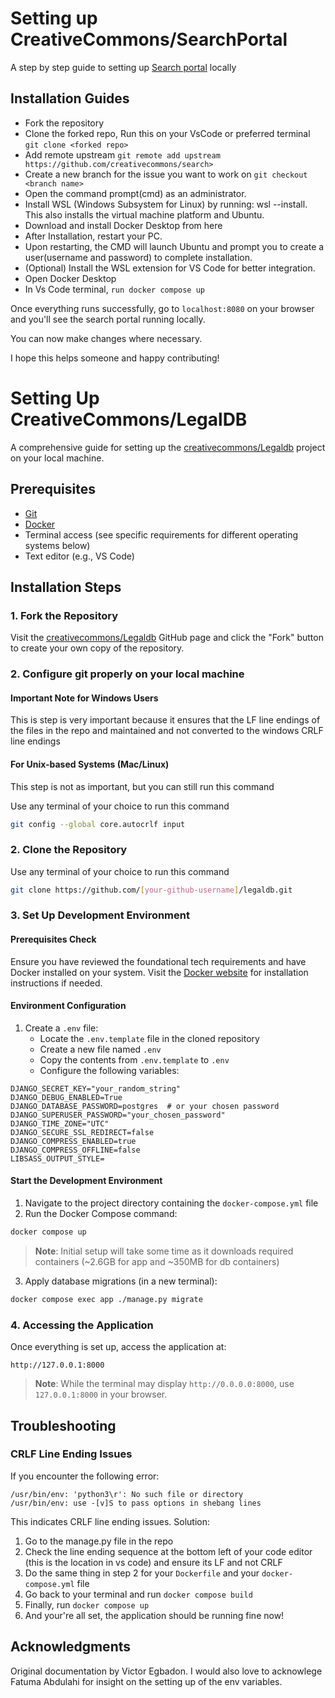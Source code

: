 # Setting up CreativeCommons/SearchPortal

 A step by step guide to setting up [Search portal](https://github.com/creativecommons/search) locally

 ## Installation Guides

- Fork the repository
- Clone the forked repo, Run this on your VsCode or preferred terminal `git clone <forked repo>`
- Add remote upstream `git remote add upstream https://github.com/creativecommons/search>`
- Create a new branch for the issue you want to work on `git checkout <branch name>`
- Open the command prompt(cmd) as an administrator.
- Install WSL (Windows Subsystem for Linux) by running: wsl --install. This also installs the virtual machine platform and Ubuntu.
- Download and install Docker Desktop from here
- After Installation, restart your PC.
- Upon restarting, the CMD will launch Ubuntu and prompt you to create a user(username and password) to complete installation.
- (Optional) Install the WSL extension for VS Code for better integration.
- Open Docker Desktop
- In Vs Code terminal, `run docker compose up`

Once everything runs successfully, go to `localhost:8080` on your browser and you'll see the search portal running locally.

You can now make changes where necessary.

I hope this helps someone and happy contributing!



# Setting Up CreativeCommons/LegalDB

A comprehensive guide for setting up the [creativecommons/Legaldb](https://github.com/creativecommons/legaldb) project on your local machine.

## Prerequisites

- [Git](https://git-scm.com/downloads)
- [Docker](https://www.docker.com/)
- Terminal access (see specific requirements for different operating systems below)
- Text editor (e.g., VS Code)

## Installation Steps

### 1. Fork the Repository

Visit the [creativecommons/Legaldb](https://github.com/creativecommons/legaldb) GitHub page and click the "Fork" button to create your own copy of the repository.

### 2. Configure git properly on your local machine

#### Important Note for Windows Users
This is step is very important because it ensures that the LF line endings of the files in the repo and maintained and not converted to the windows CRLF line endings

#### For Unix-based Systems (Mac/Linux)
This step is not as important, but you can still run this command

Use any terminal of your choice to run this command

```bash
git config --global core.autocrlf input
```

### 2. Clone the Repository

Use any terminal of your choice to run this command

```bash
git clone https://github.com/[your-github-username]/legaldb.git
```

### 3. Set Up Development Environment

#### Prerequisites Check
Ensure you have reviewed the foundational tech requirements and have Docker installed on your system. Visit the [Docker website](https://www.docker.com/) for installation instructions if needed.

#### Environment Configuration

1. Create a `.env` file:
   - Locate the `.env.template` file in the cloned repository
   - Create a new file named `.env`
   - Copy the contents from `.env.template` to `.env`
   - Configure the following variables:

```env
DJANGO_SECRET_KEY="your_random_string"
DJANGO_DEBUG_ENABLED=True
DJANGO_DATABASE_PASSWORD=postgres  # or your chosen password
DJANGO_SUPERUSER_PASSWORD="your_chosen_password"
DJANGO_TIME_ZONE="UTC"
DJANGO_SECURE_SSL_REDIRECT=false
DJANGO_COMPRESS_ENABLED=true
DJANGO_COMPRESS_OFFLINE=false
LIBSASS_OUTPUT_STYLE=
```

#### Start the Development Environment

1. Navigate to the project directory containing the `docker-compose.yml` file
2. Run the Docker Compose command:
```bash
docker compose up
```

> **Note**: Initial setup will take some time as it downloads required containers (~2.6GB for app and ~350MB for db containers)

3. Apply database migrations (in a new terminal):
```bash
docker compose exec app ./manage.py migrate
```

### 4. Accessing the Application

Once everything is set up, access the application at:
```
http://127.0.0.1:8000
```

> **Note**: While the terminal may display `http://0.0.0.0:8000`, use `127.0.0.1:8000` in your browser.

## Troubleshooting

### CRLF Line Ending Issues
If you encounter the following error:
```
/usr/bin/env: 'python3\r': No such file or directory
/usr/bin/env: use -[v]S to pass options in shebang lines
```
This indicates CRLF line ending issues. Solution:
1. Go to the manage.py file in the repo
2. Check the line ending sequence at the bottom left of your code editor (this is the location in vs code) and ensure its LF and not CRLF
3. Do the same thing in step 2 for your `Dockerfile` and your `docker-compose.yml` file
4. Go back to your terminal and run `docker compose build`
5. Finally, run `docker compose up`
6. And your're all set, the application should be running fine now!

## Acknowledgments

Original documentation by Victor Egbadon. I would also love to acknowlege Fatuma Abdulahi for insight on the setting up of the env variables.
